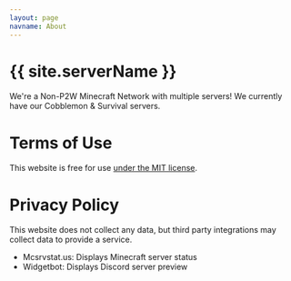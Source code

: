 ```yaml
---
layout: page
navname: About
---
```


# {{ site.serverName }}

We're a Non-P2W Minecraft Network with multiple servers! We currently have our Cobblemon & Survival servers.


# Terms of Use

This website is free for use [under the MIT license](https://github.com/coffeebank/moonrise).


# Privacy Policy

This website does not collect any data, but third party integrations may collect data to provide a service.

- Mcsrvstat.us: Displays Minecraft server status
- Widgetbot: Displays Discord server preview
